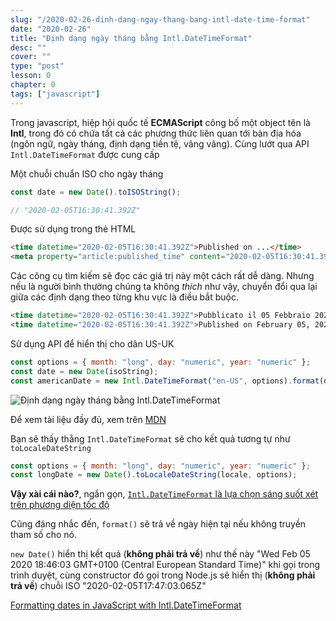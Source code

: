 ```yaml
---
slug: "/2020-02-26-dinh-dang-ngay-thang-bang-intl-date-time-format"
date: "2020-02-26"
title: "Định dạng ngày tháng bằng Intl.DateTimeFormat"
desc: ""
cover: ""
type: "post"
lesson: 0
chapter: 0
tags: ["javascript"]
---
```


Trong javascript, hiệp hội quốc tế **ECMAScript** công bố một object tên là **Intl**, trong đó có chứa tất cả các phương thức liên quan tới bản địa hóa (ngôn ngữ, ngày tháng, định dạng tiền tệ, vâng vâng). Cùng lướt qua API `Intl.DateTimeFormat` được cung cấp

Một chuỗi chuẩn ISO cho ngày tháng

```js
const date = new Date().toISOString();

// "2020-02-05T16:30:41.392Z"
```

Được sử dụng trong thẻ HTML

```html
<time datetime="2020-02-05T16:30:41.392Z">Published on ...</time>
<meta property="article:published_time" content="2020-02-05T16:30:41.392Z">
```

Các công cụ tìm kiếm sẽ đọc các giá trị này một cách rất dễ dàng. Nhưng nếu là người bình thường chúng ta không *thích* như vậy, chuyển đổi qua lại giữa các định dạng theo từng khu vực là điều bắt buộc.

```html
<time datetime="2020-02-05T16:30:41.392Z">Pubblicato il 05 Febbraio 2020</time>
<time datetime="2020-02-05T16:30:41.392Z">Published on February 05, 2020</time>
```

Sử dụng API để hiển thị cho dân US-UK

```js
const options = { month: "long", day: "numeric", year: "numeric" };
const date = new Date(isoString);
const americanDate = new Intl.DateTimeFormat("en-US", options).format(date);
```


![Định dạng ngày tháng bằng Intl.DateTimeFormat](https://www.valentinog.com/blog/static/74b4c25784e69862e30d7bb492baa1a6/a6d36/intl-datetimeformat.png)

Để xem tài liệu đầy đủ, xem trên [MDN](https://developer.mozilla.org/en-US/docs/Web/JavaScript/Reference/Global_Objects/DateTimeFormat)

Bạn sẽ thấy thằng `Intl.DateTimeFormat` sẽ cho kết quả tương tự như `toLocaleDateString`

```js
const options = { month: "long", day: "numeric", year: "numeric" };
const longDate = new Date().toLocaleDateString(locale, options);
```

**Vậy xài cái nào?**, ngắn gọn, [`Intl.DateTimeFormat` là lựa chọn sáng suốt xét trên phương diện tốc độ](https://developer.mozilla.org/en-US/docs/Web/JavaScript/Reference/Global_Objects/Date/toLocaleString#Performance)

Cũng đáng nhắc đến, `format()` sẽ trả về ngày hiện tại nếu không truyền tham số cho nó.

`new Date()` hiển thị kết quả (**không phải trả về**) như thế này "Wed Feb 05 2020 18:46:03 GMT+0100 (Central European Standard Time)" khi gọi trong trình duyệt, cùng constructor đó gọi trong Node.js sẽ hiển thị (**không phải trả về**) chuỗi ISO "2020-02-05T17:47:03.065Z"

[Formatting dates in JavaScript with Intl.DateTimeFormat](http://pop.frontendweekly.co/PnJd79)


